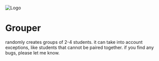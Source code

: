 ![Logo](logo.png "Grouper")
# Grouper
randomly creates groups of 2-4 students. it can take into account exceptions, like students that cannot be paired together.
if you find any bugs, please let me know.
